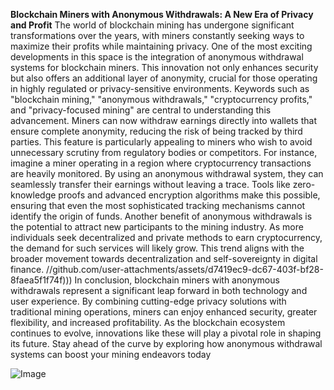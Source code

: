 **Blockchain Miners with Anonymous Withdrawals: A New Era of Privacy and Profit**
The world of blockchain mining has undergone significant transformations over the years, with miners constantly seeking ways to maximize their profits while maintaining privacy. One of the most exciting developments in this space is the integration of anonymous withdrawal systems for blockchain miners. This innovation not only enhances security but also offers an additional layer of anonymity, crucial for those operating in highly regulated or privacy-sensitive environments.
Keywords such as "blockchain mining," "anonymous withdrawals," "cryptocurrency profits," and "privacy-focused mining" are central to understanding this advancement. Miners can now withdraw earnings directly into wallets that ensure complete anonymity, reducing the risk of being tracked by third parties. This feature is particularly appealing to miners who wish to avoid unnecessary scrutiny from regulatory bodies or competitors.
For instance, imagine a miner operating in a region where cryptocurrency transactions are heavily monitored. By using an anonymous withdrawal system, they can seamlessly transfer their earnings without leaving a trace. Tools like zero-knowledge proofs and advanced encryption algorithms make this possible, ensuring that even the most sophisticated tracking mechanisms cannot identify the origin of funds.
Another benefit of anonymous withdrawals is the potential to attract new participants to the mining industry. As more individuals seek decentralized and private methods to earn cryptocurrency, the demand for such services will likely grow. This trend aligns with the broader movement towards decentralization and self-sovereignty in digital finance.
 //github.com/user-attachments/assets/d7419ec9-dc67-403f-bf28-8faea5f1f74f)))
In conclusion, blockchain miners with anonymous withdrawals represent a significant leap forward in both technology and user experience. By combining cutting-edge privacy solutions with traditional mining operations, miners can enjoy enhanced security, greater flexibility, and increased profitability. As the blockchain ecosystem continues to evolve, innovations like these will play a pivotal role in shaping its future. Stay ahead of the curve by exploring how anonymous withdrawal systems can boost your mining endeavors today


![Image](https://github.com/user-attachments/assets/d7419ec9-dc67-403f-bf28-8faea5f1f74f)